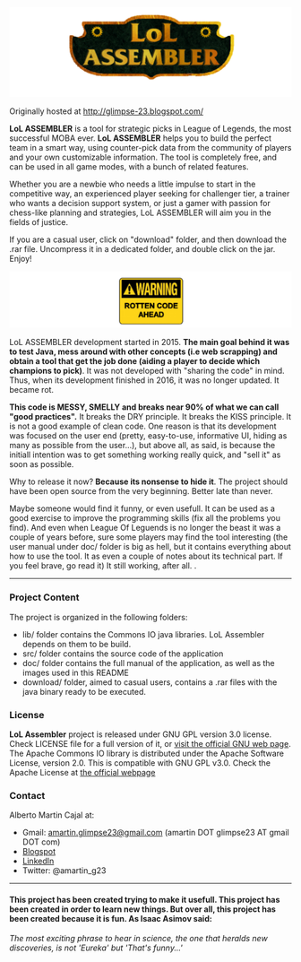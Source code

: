 <!--- PROJECT LOGO -->
![project_logo](https://github.com/amcajal/lol_assembler/blob/master/doc/media/lol_assembler_logo.png)

<!--- PROJECT SUMMARY/OVERVIEW -->
Originally hosted at http://glimpse-23.blogspot.com/

**LoL ASSEMBLER** is a tool for strategic picks in League of Legends, the most successful MOBA ever. **LoL ASSEMBLER** helps you to build the perfect team in a smart way, using counter-pick data from the community of players and your own customizable information. The tool is completely free, and can be used in all game modes, with a bunch of related features.

Whether you are a newbie who needs a little impulse to start in the competitive way, an experienced player seeking for challenger tier, a trainer who wants a decision support system, or just a gamer with passion for chess-like planning and strategies, LoL ASSEMBLER will aim you in the fields of justice.

If you are a casual user, click on "download" folder, and then download the .rar file. Uncompress it in a dedicated folder, and double click on the jar. Enjoy!

![rotten_sign](https://github.com/amcajal/lol_assembler/blob/master/doc/media/rotten_code_sign.png)

LoL ASSEMBLER development started in 2015. **The main goal behind it was to test Java, mess around with other concepts (i.e web scrapping) and obtain a tool that get the job done (aiding a player to decide which champions to pick)**. It was not developed with "sharing the code" in mind. Thus, when its development finished in 2016, it was no longer updated. It became rot.

**This code is MESSY, SMELLY and breaks near 90% of what we can call "good practices".** It breaks the DRY principle. It breaks the KISS principle. It is not a good example of clean code. One reason is that its development was focused on the user end (pretty, easy-to-use, informative UI, hiding as many as possible from the user...), but above all, as said, is because the initiall intention was to get something working really quick, and "sell it" as soon as possible.

Why to release it now? **Because its nonsense to hide it**. The project should have been open source from the very beginning. Better late than never.

Maybe someone would find it funny, or even usefull. It can be used as a good exercise to improve the programming skills (fix all the problems you find). And even when League Of Leguends is no longer the beast it was a couple of years before, sure some players may find the tool interesting (the user manual under doc/ folder is big as hell, but it contains everything about how to use the tool. It as even a couple of notes about its technical part. If you feel brave, go read it) It still working, after all.
.

---

### Project Content
The project is organized in the following folders:
- lib/ folder contains the Commons IO java libraries. LoL Assembler depends on them to be build.
- src/ folder contains the source code of the application
- doc/ folder contains the full manual of the application, as well as the images used in this README
- download/ folder, aimed to casual users, contains a .rar files with the java binary ready to be executed.


### License
**LoL Assembler** project is released under GNU GPL version 3.0 license. Check LICENSE file for a full version of it, or [visit the official GNU web page](https://www.gnu.org/licenses/gpl-3.0.html).
The Apache Commons IO library is distributed under the Apache Software License, version 2.0. This is compatible with GNU GPL v3.0. Check the Apache License at [the official webpage](http://www.apache.org/licenses/LICENSE-2.0.txt)


### Contact
Alberto Martin Cajal at:
 
- Gmail: amartin.glimpse23@gmail.com (amartin DOT glimpse23 AT gmail DOT com)
- [Blogspot](http://glimpse-23.blogspot.com.es/)
- [LinkedIn](https://es.linkedin.com/in/alberto-martin-cajal-b0a63379)
- Twitter: @amartin_g23

---

#### This project has been created trying to make it usefull. This project has been created in order to learn new things. But over all, this project has been created because it is fun. As Isaac Asimov said:

*The most exciting phrase to hear in science, the one that heralds new discoveries, is not 'Eureka' but 'That's funny...'*
